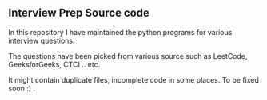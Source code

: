 ## Interview Prep Source code

In this repository I have  maintained the python programs for various interview questions.

The questions have been picked from various source such as LeetCode, GeeksforGeeks, CTCI .. etc.

It might contain duplicate files, incomplete code in some places. To be fixed soon :) .

